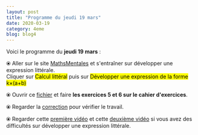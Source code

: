 ```yaml
---
layout: post
title: "Programme du jeudi 19 mars"
date: 2020-03-19
category: 4eme
blog: blog4
---
```


Voici le programme du <b>jeudi 19 mars</b> :

⦿ Aller sur le site <a href="http://mathsmentales.net/">MathsMentales</a> et s'entraîner sur développer une expression littérale.
<br>
Cliquer sur <mark>Calcul littéral</mark> puis sur <mark>Développer une expression de la forme k×(a+b)</mark>
 
⦿ Ouvrir ce <a class="exercice" href="/exercices/4eme/4eme_exercices_jeudi_19_mars_2020.pdf">fichier</a> et faire <b>les exercices 5 et 6 sur le cahier d'exercices</b>. 
 
⦿ Regarder la <a class="correction" href="/exercices/4eme/4eme_exercices_jeudi_19_mars_2020_corrections.pdf">correction</a> pour vérifier  le travail. 
 
⦿ Regarder cette <a class="video" href="https://youtu.be/S_ckQpWzmG8">première vidéo</a> et cette <a class="video" href="https://youtu.be/URNld8xsXgM">deuxième vidéo</a> si vous avez des difficultés sur développer une expression littérale.
